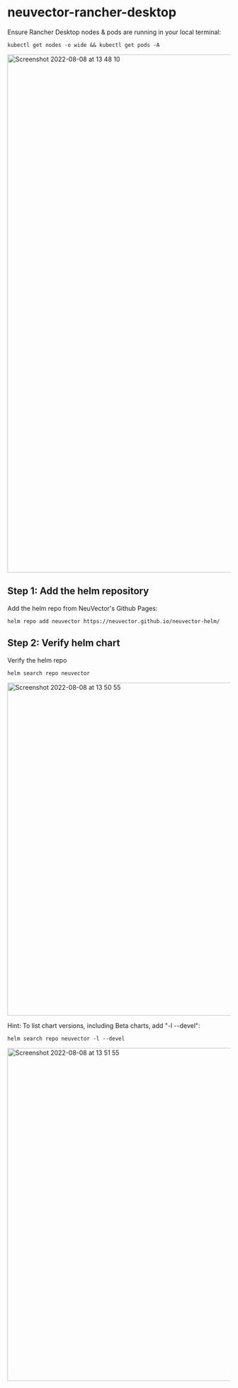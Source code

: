 # neuvector-rancher-desktop

Ensure Rancher Desktop nodes & pods are running in your local terminal:

```
kubectl get nodes -o wide && kubectl get pods -A
```

<img width="1167" alt="Screenshot 2022-08-08 at 13 48 10" src="https://user-images.githubusercontent.com/109959738/183421660-3e2d0034-f251-491b-a602-5b6be93ef32c.png">



## Step 1: Add the helm repository
Add the helm repo from NeuVector's Github Pages:

```
helm repo add neuvector https://neuvector.github.io/neuvector-helm/
```

## Step 2: Verify helm chart
Verify the helm repo

```
helm search repo neuvector
```

<img width="750" alt="Screenshot 2022-08-08 at 13 50 55" src="https://user-images.githubusercontent.com/109959738/183422202-cfc45b13-0a50-4a8f-9e2e-6dcb6630ac99.png">



Hint: To list chart versions, including Beta charts, add "-l --devel":

```
helm search repo neuvector -l --devel
```

<img width="750" alt="Screenshot 2022-08-08 at 13 51 55" src="https://user-images.githubusercontent.com/109959738/183422346-29bce978-f1e2-4187-8c21-3f55594fb45f.png">



